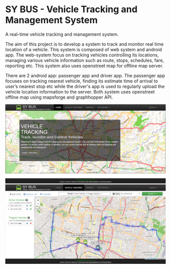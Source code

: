# SY BUS - Vehicle Tracking and Management System
A real-time vehicle tracking and management system.

<p>The aim of this project is to develop a system to track and monitor real time location of a vehicle. This system is composed of web system and android app. The web-system focus on tracking vehicles controlling its locations, managing various vehicle information such as route, stops, schedules, fare, reporting etc. This system also uses openstreet map for offline map server.

There are 2 android app: passenger app and driver app. The passenger app focuses on tracking nearest vehicle, finding its estimate time of arrival to user’s nearest stop etc while the driver's app is used to regularly upload the vehicle location information to the server. Both system uses openstreet offline map using mapsforge and graphhopper API. </p>

![Alt text](screenshots/home.png?raw=true "Home")
![Alt text](screenshots/tracking.png?raw=true "Tracking")
